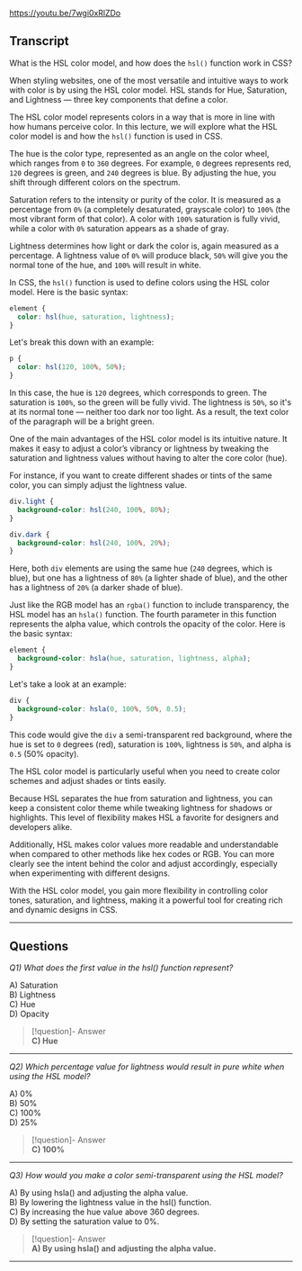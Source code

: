 https://youtu.be/7wgi0xRlZDo

## Transcript
What is the HSL color model, and how does the `hsl()` function work in CSS?

When styling websites, one of the most versatile and intuitive ways to work with color is by using the HSL color model. HSL stands for Hue, Saturation, and Lightness — three key components that define a color.

The HSL color model represents colors in a way that is more in line with how humans perceive color. In this lecture, we will explore what the HSL color model is and how the `hsl()` function is used in CSS.

The hue is the color type, represented as an angle on the color wheel, which ranges from `0` to `360` degrees. For example, `0` degrees represents red, `120` degrees is green, and `240` degrees is blue. By adjusting the hue, you shift through different colors on the spectrum.

Saturation refers to the intensity or purity of the color. It is measured as a percentage from `0%` (a completely desaturated, grayscale color) to `100%` (the most vibrant form of that color). A color with `100%` saturation is fully vivid, while a color with `0%` saturation appears as a shade of gray.

Lightness determines how light or dark the color is, again measured as a percentage. A lightness value of `0%` will produce black, `50%` will give you the normal tone of the hue, and `100%` will result in white.

In CSS, the `hsl()` function is used to define colors using the HSL color model. Here is the basic syntax:

```css
element {
  color: hsl(hue, saturation, lightness);
}
```

Let's break this down with an example:

```css
p {
  color: hsl(120, 100%, 50%);
}
```

In this case, the hue is `120` degrees, which corresponds to green. The saturation is `100%`, so the green will be fully vivid. The lightness is `50%`, so it's at its normal tone — neither too dark nor too light. As a result, the text color of the paragraph will be a bright green.

One of the main advantages of the HSL color model is its intuitive nature. It makes it easy to adjust a color’s vibrancy or lightness by tweaking the saturation and lightness values without having to alter the core color (hue).

For instance, if you want to create different shades or tints of the same color, you can simply adjust the lightness value.

```css
div.light {
  background-color: hsl(240, 100%, 80%);
}

div.dark {
  background-color: hsl(240, 100%, 20%);
}
```

Here, both `div` elements are using the same hue (`240` degrees, which is blue), but one has a lightness of `80%` (a lighter shade of blue), and the other has a lightness of `20%` (a darker shade of blue).

Just like the RGB model has an `rgba()` function to include transparency, the HSL model has an `hsla()` function. The fourth parameter in this function represents the alpha value, which controls the opacity of the color. Here is the basic syntax:

```css
element {
  background-color: hsla(hue, saturation, lightness, alpha);
}
```

Let's take a look at an example:

```css
div {
  background-color: hsla(0, 100%, 50%, 0.5);
}
```

This code would give the `div` a semi-transparent red background, where the hue is set to `0` degrees (red), saturation is `100%`, lightness is `50%`, and alpha is `0.5` (50% opacity).

The HSL color model is particularly useful when you need to create color schemes and adjust shades or tints easily.

Because HSL separates the hue from saturation and lightness, you can keep a consistent color theme while tweaking lightness for shadows or highlights. This level of flexibility makes HSL a favorite for designers and developers alike.

Additionally, HSL makes color values more readable and understandable when compared to other methods like hex codes or RGB. You can more clearly see the intent behind the color and adjust accordingly, especially when experimenting with different designs.

With the HSL color model, you gain more flexibility in controlling color tones, saturation, and lightness, making it a powerful tool for creating rich and dynamic designs in CSS.

---
## Questions
*Q1) What does the first value in the hsl() function represent?*

A) Saturation  
B) Lightness  
C) Hue  
D) Opacity  

> [!question]- Answer  
> **C) Hue**  

---

*Q2) Which percentage value for lightness would result in pure white when using the HSL model?*

A) 0%  
B) 50%  
C) 100%  
D) 25%  

> [!question]- Answer  
> **C) 100%**  

---

*Q3) How would you make a color semi-transparent using the HSL model?*

A) By using hsla() and adjusting the alpha value.  
B) By lowering the lightness value in the hsl() function.  
C) By increasing the hue value above 360 degrees.  
D) By setting the saturation value to 0%.  

> [!question]- Answer  
> **A) By using hsla() and adjusting the alpha value.**  

---
